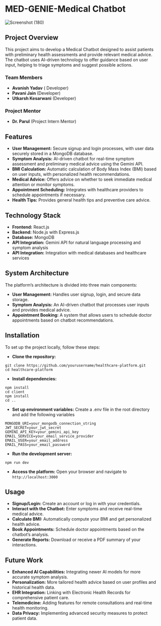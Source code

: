 
# MED-GENIE-Medical Chatbot
![Screenshot (180)](https://github.com/user-attachments/assets/c704a855-47ad-4ebe-9770-fb1401b2bb35)


## Project Overview

This project aims to develop a Medical Chatbot designed to assist patients with preliminary health assessments and provide relevant medical advice. The chatbot uses AI-driven technology to offer guidance based on user input, helping to triage symptoms and suggest possible actions.

### Team Members

- **Avanish Yadav** ( Developer)
- **Pavani Jain** (Developer)
- **Utkarsh Kesarwani** (Developer)

### Project Mentor

- **Dr. Parul** (Project Intern Mentor)

## Features

- **User Management:** Secure signup and login processes, with user data securely stored in a MongoDB database.
- **Symptom Analysis:** AI-driven chatbot for real-time symptom assessment and preliminary medical advice using the Gemini API.
- **BMI Calculation:** Automatic calculation of Body Mass Index (BMI) based on user inputs, with personalized health recommendations.
- **Medical Advice:** Offers advice on whether to seek immediate medical attention or monitor symptoms.
- **Appointment Scheduling:** Integrates with healthcare providers to schedule appointments if necessary.
- **Health Tips:** Provides general health tips and preventive care advice.

## Technology Stack

- **Frontend:** React.js
- **Backend:** Node.js with Express.js
- **Database:** MongoDB
- **API Integration:** Gemini API for natural language processing and symptom analysis
- **API Integration:** Integration with medical databases and healthcare services

## System Architecture
The platform’s architecture is divided into three main components:

- **User Management:** Handles user signup, login, and secure data storage.
- **Symptom Analysis:** An AI-driven chatbot that processes user inputs and provides medical advice.
- **Appointment Booking:** A system that allows users to schedule doctor appointments based on chatbot recommendations.

## Installation

To set up the project locally, follow these steps:

- **Clone the repository:**

```
git clone https://github.com/yourusername/healthcare-platform.git
cd healthcare-platform
```

- **Install dependencies:**

```
npm install
cd client
npm install
cd ..
```


- **Set up environment variables:** Create a .env file in the root directory and add the following variables

```
MONGODB_URI=your_mongodb_connection_string
JWT_SECRET=your_jwt_secret
GEMINI_API_KEY=your_gemini_api_key
EMAIL_SERVICE=your_email_service_provider
EMAIL_USER=your_email_address
EMAIL_PASS=your_email_password
```

- **Run the development server:**

```npm run dev```


- **Access the platform:** Open your browser and navigate to ```http://localhost:3000```


## Usage

- **Signup/Login:** Create an account or log in with your credentials.
- **Interact with the Chatbot:** Enter symptoms and receive real-time medical advice.
- **Calculate BMI:** Automatically compute your BMI and get personalized health advice.
- **Book Appointments:** Schedule doctor appointments based on the chatbot’s analysis.
- **Generate Reports:** Download or receive a PDF summary of your interactions.

## Future Work

- **Enhanced AI Capabilities:** Integrating newer AI models for more accurate symptom analysis.
- **Personalization:** More tailored health advice based on user profiles and historical health data.
- **EHR Integration:** Linking with Electronic Health Records for comprehensive patient care.
- **Telemedicine:** Adding features for remote consultations and real-time health monitoring.
- **Data Privacy:** Implementing advanced security measures to protect patient data.








